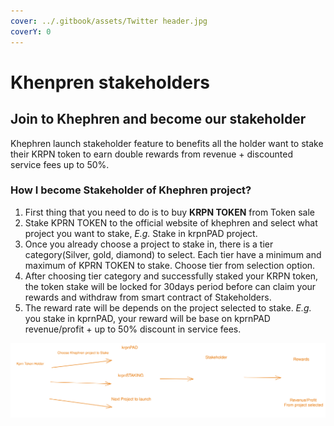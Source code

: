 ```yaml
---
cover: ../.gitbook/assets/Twitter header.jpg
coverY: 0
---
```


# Khenpren stakeholders

## Join to Khephren and become our stakeholder

Khephren launch stakeholder feature to benefits all the holder want to stake their KRPN token to earn double rewards from revenue + discounted service fees up to 50%.





### How I become Stakeholder of Khephren project?

1. First thing that you need to do is to buy **KRPN TOKEN** from Token sale
2. Stake KPRN TOKEN to the official website of khephren and select what project you want to stake, _E.g._ Stake in krpnPAD project.
3. Once you already choose a project to stake in, there is a tier category(Silver, gold, diamond) to select. Each tier have a minimum and maximum of KPRN TOKEN  to stake. Choose tier from selection option.
4. After choosing tier category and successfully staked your KRPN token, the token stake will be locked for 30days period before can claim your rewards and withdraw from smart contract of Stakeholders.
5. The reward rate will be depends on the project selected to stake. _E.g._ you stake in kprnPAD, your reward will be base on kprnPAD revenue/profit + up to 50% discount in service fees.&#x20;

<img src="../.gitbook/assets/file.drawing (1).svg" alt="Become Stakeholder illustration" class="gitbook-drawing">

###
